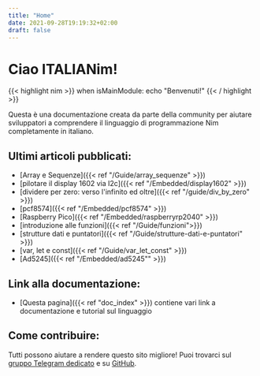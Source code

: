 ```yaml
---
title: "Home"
date: 2021-09-28T19:19:32+02:00
draft: false
---
```


# Ciao ITALIANim!

{{< highlight nim >}}
when isMainModule:
   echo "Benvenuti!"
{{< / highlight >}}

Questa è una documentazione creata da parte della community per aiutare sviluppatori a comprendere il linguaggio di programmazione Nim completamente in italiano.

## Ultimi articoli pubblicati:
- [Array e Sequenze]({{< ref "/Guide/array_sequenze" >}})
- [pilotare il display 1602 via I2c]({{< ref "/Embedded/display1602" >}})
- [dividere per zero: verso l'infinito ed oltre]({{< ref "/guide/div_by_zero" >}})
- [pcf8574]({{< ref "/Embedded/pcf8574" >}})
- [Raspberry Pico]({{< ref "/Embedded/raspberryrp2040" >}})
- [introduzione alle funzioni]({{< ref "/Guide/funzioni">}})
- [strutture dati e puntatori]({{< ref "/Guide/strutture-dati-e-puntatori" >}})
- [var, let e const]({{< ref "/Guide/var_let_const" >}})
- [Ad5245]({{< ref "/Embedded/ad5245"" >}})

## Link alla documentazione:
- [Questa pagina]({{< ref "doc_index" >}}) contiene vari link a documentazione e tutorial sul linguaggio 

## Come contribuire:
Tutti possono aiutare a rendere questo sito migliore! Puoi trovarci sul [gruppo Telegram dedicato](https://t.me/nimitalia) e su [GitHub](https://github.com/nim-italia/nim-italia.github.io).
